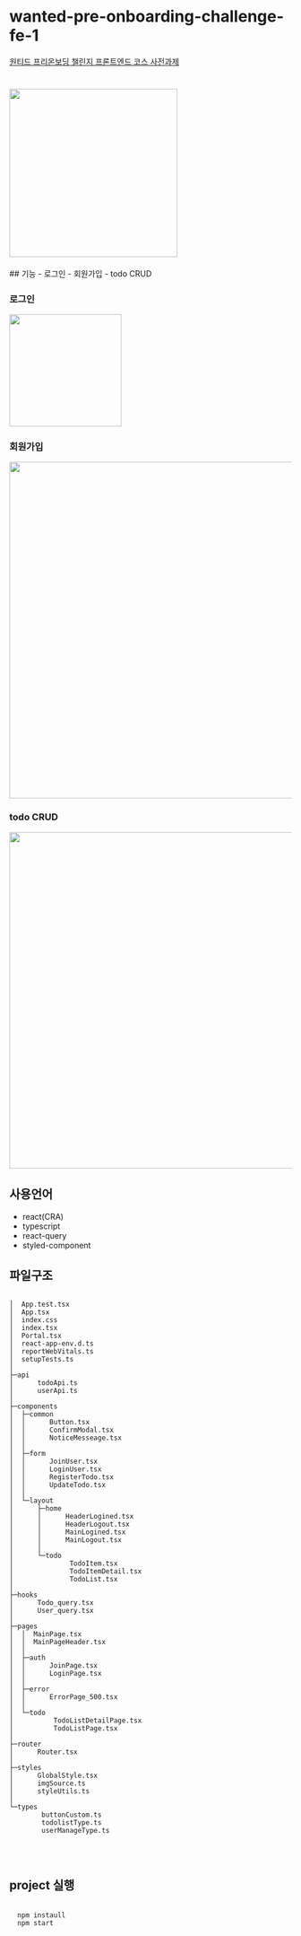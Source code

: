 # wanted-pre-onboarding-challenge-fe-1

<a href="https://github.com/starkoora/wanted-pre-onboarding-challenge-fe-1-api#-%EC%9B%90%ED%8B%B0%EB%93%9C-%ED%94%84%EB%A6%AC%EC%98%A8%EB%B3%B4%EB%94%A9-%EC%B1%8C%EB%A6%B0%EC%A7%80-%ED%94%84%EB%A1%A0%ED%8A%B8%EC%97%94%EB%93%9C-%EC%BD%94%EC%8A%A4-%EC%82%AC%EC%A0%84%EA%B3%BC%EC%A0%9C-%EC%95%88%EB%82%B4--api">원티드 프리온보딩 챌린지 프론트엔드 코스 사전과제</a>

<h1>
 <img style="width: 300px;" src="https://mir-s3-cdn-cf.behance.net/project_modules/max_1200/dfdcbb161413651.63d65798ee3d4.png" alt=""/>
</h1>
## 기능
 - 로그인
 - 회원가입
 - todo CRUD
 
 ### 로그인
 <img src="https://mir-s3-cdn-cf.behance.net/project_modules/disp/31c2a2161413651.63d65798eef1d.gif" width="200px"/>
 
 ### 회원가입
 <img src="https://mir-s3-cdn-cf.behance.net/project_modules/max_1200/bd62a5161413651.63c651fe037fc.gif" width="600px"/>
 
 ### todo CRUD
 <img src="https://mir-s3-cdn-cf.behance.net/project_modules/max_1200/7755ff161413651.63c651fe07a12.gif" width="600px"/>
 
 
##  사용언어
- react(CRA)
- typescript
- react-query
- styled-component

## 파일구조
<pre>
<code>
│  App.test.tsx
│  App.tsx
│  index.css
│  index.tsx
│  Portal.tsx
│  react-app-env.d.ts
│  reportWebVitals.ts
│  setupTests.ts
│
├─api
│      todoApi.ts
│      userApi.ts
│
├─components
│  ├─common
│  │      Button.tsx
│  │      ConfirmModal.tsx
│  │      NoticeMesseage.tsx
│  │
│  ├─form
│  │      JoinUser.tsx
│  │      LoginUser.tsx
│  │      RegisterTodo.tsx
│  │      UpdateTodo.tsx
│  │
│  └─layout
│      ├─home
│      │      HeaderLogined.tsx
│      │      HeaderLogout.tsx
│      │      MainLogined.tsx
│      │      MainLogout.tsx
│      │
│      └─todo
│              TodoItem.tsx
│              TodoItemDetail.tsx
│              TodoList.tsx
│
├─hooks
│      Todo_query.tsx
│      User_query.tsx
│
├─pages
│  │  MainPage.tsx
│  │  MainPageHeader.tsx
│  │
│  ├─auth
│  │      JoinPage.tsx
│  │      LoginPage.tsx
│  │
│  ├─error
│  │      ErrorPage_500.tsx
│  │
│  └─todo
│          TodoListDetailPage.tsx
│          TodoListPage.tsx
│
├─router
│      Router.tsx
│
├─styles
│      GlobalStyle.tsx
│      imgSource.ts
│      styleUtils.ts
│
└─types
        buttonCustom.ts
        todolistType.ts
        userManageType.ts

    </code>
    </pre>
    
## project 실행
<pre>
  <code>
  npm instaull 
  npm start
  </code>
</pre>
